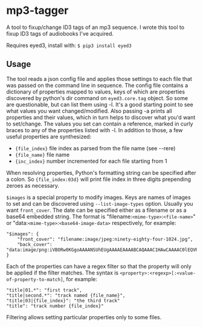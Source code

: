 # mp3-tagger
A tool to fixup/change ID3 tags of an mp3 sequence. I wrote this tool to fixup ID3 tags of audiobooks I've acquired.


Requires eyed3, install with:
```$ pip3 install eyed3```

## Usage

The tool reads a json config file and applies those settings to each file that was passed on the command line in sequence. The config file contains a dictionary of properties mapped to values, keys of which are properties discovered by python's dir command on `eyed3.core.tag` object. So some are questionable, but can list them using -l. It's a good starting point to see what values you want changed/modified. Also passing -a prints all properties and their values, which in turn helps to discover what you'd want to set/change. The values you set can contain a reference, marked in curly braces to any of the properties listed with -l. In addition to those, a few useful properties are synthesized:
- `{file_index}` file index as parsed from the file name (see --rere)
- `{file_name}` file name
- `{inc_index}` number incremented for each file starting from 1

When resolving properties, Python's formatting string can be specified after a colon. So `{file_index:03d}` will print file index in three digits prepending zeroes as necessary.

`$images` is a special property to modify images. Keys are names of images to set and can be discovered using `--list-image-types` option. Usually you want `front_cover`. The date can be specified either as a filename or as a base64 embedded string. The format is "filename:`<mime-type>`:`<file-name>`" or "data:`<mime-type>`:`<base64-image-data>` respectively, for example:

```
"$images": {
	"front_cover": "filename:image/jpeg:ninety-eighty-four-1024.jpg",
	"back_cover": "data:image/png:iVBORw0KGgoAAAANSUhEUgAAAAEAAAABCAQAAAC1HAwCAAAAC0lEQVR42mNk+A8AAQUBAScY42YAAAAASUVORK5CYII="
}
```

Each of the properties can have a regex filter so that the property will only be applied if the filter matches. The syntax is `<property>:<regexp>[:<value-of-property-to-match]`, for example:

```
"title|01.*": "first track",
"title|second.*": "track named {file_name}",
"title|03|{file_index}": "the third track"
"title": "track number {file_index}"
```

Filtering allows setting particular properties only to some files.
